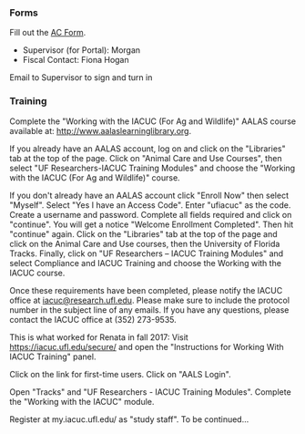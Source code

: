 ### Forms

Fill out the [AC Form](https://github.com/weecology/lab-wiki/blob/master/ACForm.pdF).
  * Supervisor (for Portal): Morgan
  * Fiscal Contact: Fiona Hogan

Email to Supervisor to sign and turn in

### Training

Complete the "Working with the IACUC (For Ag and Wildlife)" AALAS course available at: http://www.aalaslearninglibrary.org. 

If you already have an AALAS account, log on and click on the "Libraries" tab at the top of the page. Click on "Animal Care and Use Courses", then select "UF Researchers-IACUC Training Modules" and choose the "Working with the IACUC (For Ag and Wildlife)" course.
 
If you don't already have an AALAS account click "Enroll Now" then select "Myself". Select "Yes I have an Access Code". Enter "ufiacuc" as the code. Create a username and password. Complete all fields required and click on "continue". You will get a notice "Welcome Enrollment Completed". Then hit "continue" again. Click on the "Libraries" tab at the top of the page and click on the Animal Care and Use courses, then the University of Florida Tracks. Finally, click on "UF Researchers – IACUC Training Modules" and select Compliance and IACUC Training and choose the Working with the IACUC course.
 
Once these requirements have been completed, please notify the IACUC office at iacuc@research.ufl.edu. Please make sure to include the protocol number in the subject line of any emails. If you have any questions, please contact the IACUC office at (352) 273-9535.


This is what worked for Renata in fall 2017:
Visit https://iacuc.ufl.edu/secure/ and open the "Instructions for Working With IACUC Training" panel.

Click on the link for first-time users. Click on "AALS Login".

Open "Tracks" and "UF Researchers - IACUC Training Modules". Complete the "Working with the IACUC" module.


Register at my.iacuc.ufl.edu/ as "study staff".
To be continued...

